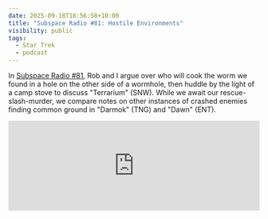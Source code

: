 ```yaml
---
date: 2025-09-18T16:56:58+10:00
title: "Subspace Radio #81: Hostile Environments"
visibility: public
tags:
  - Star Trek
  - podcast
---
```


In [Subspace Radio #81](https://www.subspace.fm/episodes/episode-81-hostile-environments-snw-3x09-terrarium), Rob and I argue over who will cook the worm we found in a hole on the other side of a wormhole, then huddle by the light of a camp stove to discuss "Terrarium" (SNW). While we await our rescue-slash-murder, we compare notes on other instances of crashed enemies finding common ground in "Darmok" (TNG) and "Dawn" (ENT).

<iframe width="100%" height="180" frameborder="no" scrolling="no" seamless="" src="https://share.transistor.fm/e/047e7dfe"></iframe>
